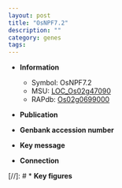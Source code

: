 ```yaml
---
layout: post
title: "OsNPF7.2"
description: ""
category: genes
tags: 
---
```


* **Information**  
    + Symbol: OsNPF7.2  
    + MSU: [LOC_Os02g47090](http://rice.uga.edu/cgi-bin/ORF_infopage.cgi?orf=LOC_Os02g47090)  
    + RAPdb: [Os02g0699000](http://rapdb.dna.affrc.go.jp/viewer/gbrowse_details/irgsp1?name=Os02g0699000)  

* **Publication**  

* **Genbank accession number**  

* **Key message**  

* **Connection**  

[//]: # * **Key figures**  


